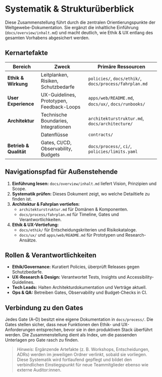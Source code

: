 # Systematik & Strukturüberblick

Diese Zusammenstellung führt durch die zentralen Orientierungspunkte der Weltgewebe-Dokumentation.
Sie ergänzt die inhaltliche Einführung (`docs/overview/inhalt.md`) und macht deutlich,
wie Ethik & UX entlang des gesamten Vorhabens abgesichert werden.

## Kernartefakte

| Bereich | Zweck | Primäre Ressourcen |
| --- | --- | --- |
| **Ethik & Wirkung** | Leitplanken, Risiken, Schutzbedarfe | `policies/`, `docs/ethik/`, `docs/process/fahrplan.md` |
| **User Experience** | UX-Guidelines, Prototypen, Feedback-Loops | `apps/web/README.md`, `docs/ux/`, `docs/runbooks/` |
| **Architektur** | Technische Boundaries, Integrationen | `architekturstruktur.md`, `docs/architecture/` |
|                 | Datenflüsse                          | `contracts/` |
| **Betrieb & Qualität** | Gates, CI/CD, Observability, Budgets | `docs/process/`, `ci/`, `policies/limits.yaml` |

## Navigationspfad für Außenstehende

1. **Einführung lesen:** `docs/overview/inhalt.md` liefert Vision, Prinzipien und Scope.
2. **Systematik prüfen:** Dieses Dokument zeigt, wo welche Detailtiefe zu finden ist.
3. **Architektur & Fahrplan vertiefen:**
   - `architekturstruktur.md` für Domänen & Komponenten.
   - `docs/process/fahrplan.md` für Timeline, Gates und Verantwortlichkeiten.
4. **Ethik & UX-Vertiefung:**
   - `docs/ethik/` für Entscheidungskriterien und Risikokataloge.
   - `docs/ux/` und `apps/web/README.md` für Prototypen und Research-Ansätze.

## Rollen & Verantwortlichkeiten

- **Ethik/Governance:** Kuratiert Policies, überprüft Releases gegen Schutzbedarfe.
- **UX-Research & Design:** Verantwortet Tests, Insights und Accessibility-Guidelines.
- **Tech Leads:** Halten Architekturdokumentation und Verträge aktuell.
- **Ops & QA:** Betreiben Gates, Observability und Budget-Checks in CI.

## Verbindung zu den Gates

Jedes Gate (A–D) besitzt eine eigene Dokumentation in `docs/process/`.
Die Gates stellen sicher, dass neue Funktionen den Ethik- und UX-Anforderungen
entsprechen, bevor sie in den produktiven Stack überführt werden.
Die Zusammenstellung dient als Index, um die passenden Unterlagen pro Gate rasch
zu finden.

> _Hinweis:_ Ergänzende Artefakte (z. B. Workshops, Entscheidungen, ADRs)
> werden im jeweiligen Ordner verlinkt, sobald sie vorliegen. Diese Systematik
> wird fortlaufend gepflegt und bildet den verbindlichen Einstiegspunkt für neue
> Teammitglieder ebenso wie externe Auditor:innen.
